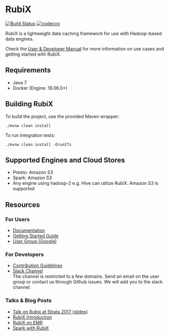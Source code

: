 # RubiX

[![Build Status](https://travis-ci.org/qubole/rubix.svg?branch=master)](https://travis-ci.org/qubole/rubix)
[![codecov](https://codecov.io/gh/qubole/rubix/branch/master/graph/badge.svg)](https://codecov.io/gh/qubole/rubix)


RubiX is a lightweight data caching framework for use with Hadoop-based data engines. 

Check the [User & Developer Manual](https://rubix.readthedocs.io/en/latest/index.html) for more information on use cases and getting started with RubiX. 

## Requirements

* Java 7
* Docker (Engine: 18.06.0+) 

## Building RubiX

To build the project, use the provided Maven wrapper:

    ./mvnw clean install

To run integration tests:

    ./mvnw clean install -DrunITs

## Supported Engines and Cloud Stores

- Presto: Amazon S3  
- Spark: Amazon S3  
- Any engine using hadoop-2 e.g. Hive can utilize RubiX. Amazon S3 is supported

## Resources

### For Users
- [Documentation](https://rubix.readthedocs.io/en/latest/index.html)
- [Getting Started Guide](https://rubix.readthedocs.io/en/latest/install/getting_started.html)  
- [User Group (Google)](https://groups.google.com/forum/#!forum/rubix-users)

### For Developers
- [Contribution Guidelines](https://rubix.readthedocs.io/en/latest/contrib/index.html)  
- [Slack Channel](https://join.slack.com/t/rubix-cache/signup?x=x-348094509318-348094608182)  
The channel is restricted to a few domains. Send an email on the user group or contact us through Github issues.
We will add you to the slack channel.

### Talks & Blog Posts
- [Talk on Rubix at Strata 2017 (slides)](https://www.slideshare.net/shubhamtagra/rubix-78333181)
- [RubiX Introduction](https://www.qubole.com/blog/rubix-fast-cache-access-for-big-data-analytics-on-cloud-storage/)
- [RubiX on EMR](https://www.qubole.com/blog/caching-emr-using-rubix-performance-benchmark-benefits/)
- [Spark with RubiX](https://www.qubole.com/blog/increase-apache-spark-performance-with-rubix-distributed-cache/)

